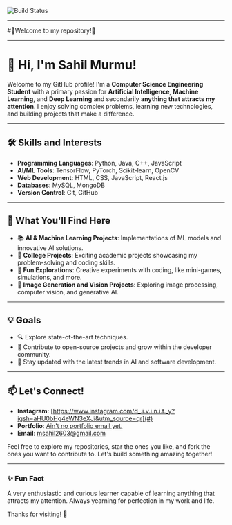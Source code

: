![Build Status](https://github.com/username/repo/actions/workflows/main.yml/badge.svg)

***

#🐞Welcome to my repository!🐞

***

# 👋 Hi, I'm Sahil Murmu!

Welcome to my GitHub profile! I'm a **Computer Science Engineering Student** with a primary passion for **Artificial Intelligence**, **Machine Learning**, and **Deep Learning** and secondarily **anything that attracts my attention**. I enjoy solving complex problems, learning new technologies, and building projects that make a difference.

---

## 🛠️ Skills and Interests

- **Programming Languages**: Python, Java, C++, JavaScript
- **AI/ML Tools**: TensorFlow, PyTorch, Scikit-learn, OpenCV
- **Web Development**: HTML, CSS, JavaScript, React.js
- **Databases**: MySQL, MongoDB
- **Version Control**: Git, GitHub

---

## 🌟 What You'll Find Here

- 📚 **AI & Machine Learning Projects**: Implementations of ML models and innovative AI solutions.
- 🚀 **College Projects**: Exciting academic projects showcasing my problem-solving and coding skills.
- 🌌 **Fun Explorations**: Creative experiments with coding, like mini-games, simulations, and more.
- 📸 **Image Generation and Vision Projects**: Exploring image processing, computer vision, and generative AI.

---

## 💡 Goals

- 🔍 Explore state-of-the-art techniques.
- 🌱 Contribute to open-source projects and grow within the developer community.
- 🧠 Stay updated with the latest trends in AI and software development.

---

## 📫 Let's Connect!

- **Instagram**: [https://www.instagram.com/d_.i.v.i.n.i.t._y?igsh=aHU0bHg4eWN3eXJi&utm_source=qr](#)
- **Portfolio**: [Ain't no portfolio email yet.](#)
- **Email**: [msahil2603@gmail.com](mailto:youremail@example.com)

Feel free to explore my repositories, star the ones you like, and fork the ones you want to contribute to. Let's build something amazing together!

---

### ✨ Fun Fact
A very enthusiastic and curious learner capable of learning anything that attracts my attention. Always yearning for perfection in my work and life.

Thanks for visiting! 🌟


